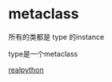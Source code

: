 # metaclass


所有的类都是 type 的instance

type是一个metaclass

[realpython](https://realpython.com/python-metaclasses/ ":)")

